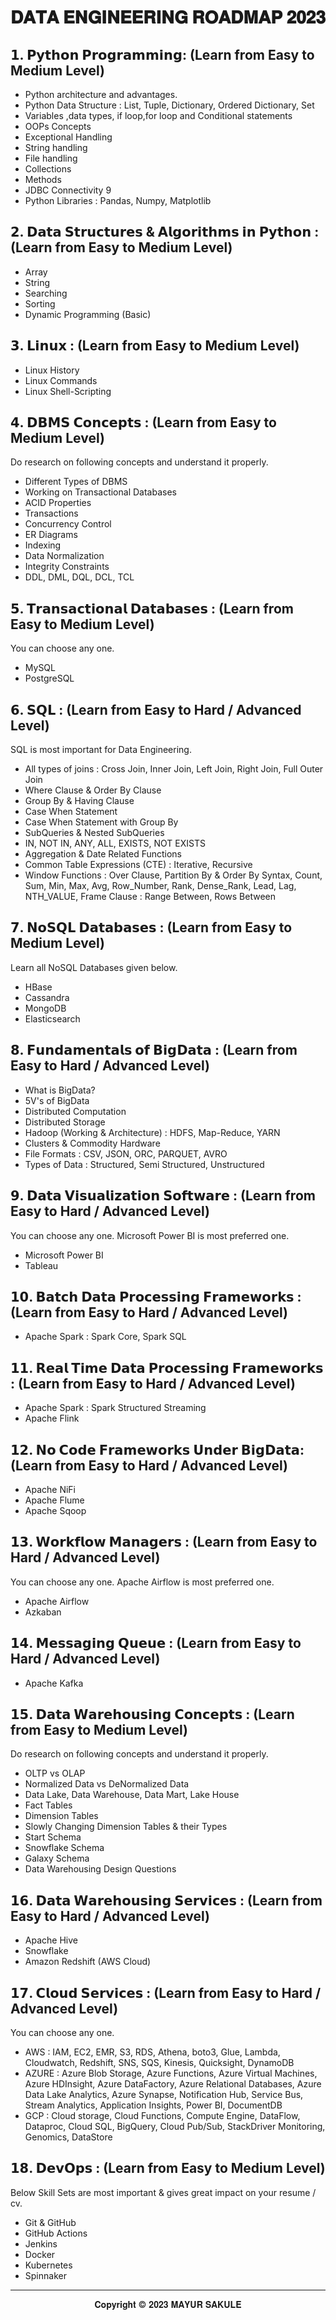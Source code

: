 # 𝐃𝐀𝐓𝐀 𝐄𝐍𝐆𝐈𝐍𝐄𝐄𝐑𝐈𝐍𝐆 𝐑𝐎𝐀𝐃𝐌𝐀𝐏 𝟐𝟎𝟐𝟑


## 𝟭. 𝗣𝘆𝘁𝗵𝗼𝗻 𝗣𝗿𝗼𝗴𝗿𝗮𝗺𝗺𝗶𝗻𝗴: (Learn from Easy to Medium Level)

- Python architecture and advantages.
- Python Data Structure : List, Tuple, Dictionary, Ordered Dictionary, Set
- Variables ,data types, if loop,for loop and Conditional statements 
- OOPs Concepts 
- Exceptional Handling 
- String handling 
- File handling 
- Collections
- Methods
- JDBC Connectivity  9
- Python Libraries : Pandas, Numpy, Matplotlib


## 𝟮. 𝗗𝗮𝘁𝗮 𝗦𝘁𝗿𝘂𝗰𝘁𝘂𝗿𝗲𝘀 & 𝗔𝗹𝗴𝗼𝗿𝗶𝘁𝗵𝗺𝘀 𝗶𝗻 𝗣𝘆𝘁𝗵𝗼𝗻 : (Learn from Easy to Medium Level)

- Array
- String
- Searching
- Sorting
- Dynamic Programming (Basic)


## 𝟯. 𝗟𝗶𝗻𝘂𝘅 : (Learn from Easy to Medium Level)

- Linux History
- Linux Commands
- Linux Shell-Scripting


## 𝟰. 𝗗𝗕𝗠𝗦 𝗖𝗼𝗻𝗰𝗲𝗽𝘁𝘀 : (Learn from Easy to Medium Level)
Do research on following concepts and understand it properly.
- Different Types of DBMS
- Working on Transactional Databases
- ACID Properties
- Transactions
- Concurrency Control
- ER Diagrams
- Indexing
- Data Normalization
- Integrity Constraints
- DDL, DML, DQL, DCL, TCL


## 𝟱. 𝗧𝗿𝗮𝗻𝘀𝗮𝗰𝘁𝗶𝗼𝗻𝗮𝗹 𝗗𝗮𝘁𝗮𝗯𝗮𝘀𝗲𝘀 : (Learn from Easy to Medium Level)
You can choose any one.
- MySQL
- PostgreSQL


## 𝟲. 𝗦𝗤𝗟 : (Learn from Easy to Hard / Advanced Level)
SQL is most important for Data Engineering.
- All types of joins : Cross Join, Inner Join, Left Join, Right Join, Full Outer Join
- Where Clause & Order By Clause
- Group By &  Having Clause
- Case When Statement
- Case When Statement with Group By
- SubQueries & Nested SubQueries
- IN, NOT IN, ANY, ALL, EXISTS, NOT EXISTS
- Aggregation & Date Related Functions
- Common Table Expressions (CTE) : Iterative, Recursive
- Window Functions : Over Clause, Partition By & Order By Syntax, Count, Sum, Min, Max, Avg, Row_Number, Rank, Dense_Rank, Lead, Lag, NTH_VALUE, Frame Clause : Range Between, Rows Between


## 𝟳. 𝗡𝗼𝗦𝗤𝗟 𝗗𝗮𝘁𝗮𝗯𝗮𝘀𝗲𝘀 : (Learn from Easy to Medium Level)
Learn all NoSQL Databases given below.
- HBase
- Cassandra
- MongoDB
- Elasticsearch


## 𝟴. 𝗙𝘂𝗻𝗱𝗮𝗺𝗲𝗻𝘁𝗮𝗹𝘀 𝗼𝗳 𝗕𝗶𝗴𝗗𝗮𝘁𝗮 : (Learn from Easy to Hard / Advanced Level)

- What is BigData?
- 5V's of BigData
- Distributed Computation
- Distributed Storage
- Hadoop (Working & Architecture) : HDFS, Map-Reduce, YARN
- Clusters & Commodity Hardware
- File Formats : CSV, JSON, ORC, PARQUET, AVRO
- Types of Data : Structured, Semi Structured, Unstructured


## 𝟵. 𝗗𝗮𝘁𝗮 𝗩𝗶𝘀𝘂𝗮𝗹𝗶𝘇𝗮𝘁𝗶𝗼𝗻 𝗦𝗼𝗳𝘁𝘄𝗮𝗿𝗲 : (Learn from Easy to Hard / Advanced Level)
You can choose any one. Microsoft Power BI is most preferred one.
- Microsoft Power BI
- Tableau


## 𝟭𝟬. 𝗕𝗮𝘁𝗰𝗵 𝗗𝗮𝘁𝗮 𝗣𝗿𝗼𝗰𝗲𝘀𝘀𝗶𝗻𝗴 𝗙𝗿𝗮𝗺𝗲𝘄𝗼𝗿𝗸𝘀 : (Learn from Easy to Hard / Advanced Level)

- Apache Spark : Spark Core, Spark SQL


## 𝟭𝟭. 𝗥𝗲𝗮𝗹 𝗧𝗶𝗺𝗲 𝗗𝗮𝘁𝗮 𝗣𝗿𝗼𝗰𝗲𝘀𝘀𝗶𝗻𝗴 𝗙𝗿𝗮𝗺𝗲𝘄𝗼𝗿𝗸𝘀 : (Learn from Easy to Hard / Advanced Level)

- Apache Spark : Spark Structured Streaming
- Apache Flink


## 𝟭𝟮. 𝗡𝗼 𝗖𝗼𝗱𝗲 𝗙𝗿𝗮𝗺𝗲𝘄𝗼𝗿𝗸𝘀 𝗨𝗻𝗱𝗲𝗿 𝗕𝗶𝗴𝗗𝗮𝘁𝗮: (Learn from Easy to Hard / Advanced Level)

- Apache NiFi
- Apache Flume
- Apache Sqoop


## 𝟭𝟯. 𝗪𝗼𝗿𝗸𝗳𝗹𝗼𝘄 𝗠𝗮𝗻𝗮𝗴𝗲𝗿𝘀 : (Learn from Easy to Hard / Advanced Level)
You can choose any one. Apache Airflow is most preferred one.
- Apache Airflow
- Azkaban


## 𝟭𝟰. 𝗠𝗲𝘀𝘀𝗮𝗴𝗶𝗻𝗴 𝗤𝘂𝗲𝘂𝗲 : (Learn from Easy to Hard / Advanced Level)

- Apache Kafka


## 𝟭𝟱. 𝗗𝗮𝘁𝗮 𝗪𝗮𝗿𝗲𝗵𝗼𝘂𝘀𝗶𝗻𝗴 𝗖𝗼𝗻𝗰𝗲𝗽𝘁𝘀 : (Learn from Easy to Medium Level)
Do research on following concepts and understand it properly.
- OLTP vs OLAP
- Normalized Data vs DeNormalized Data
- Data Lake, Data Warehouse, Data Mart, Lake House
- Fact Tables
- Dimension Tables
- Slowly Changing Dimension Tables & their Types
- Start Schema
- Snowflake Schema
- Galaxy Schema
- Data Warehousing Design Questions


## 𝟭𝟲. 𝗗𝗮𝘁𝗮 𝗪𝗮𝗿𝗲𝗵𝗼𝘂𝘀𝗶𝗻𝗴 𝗦𝗲𝗿𝘃𝗶𝗰𝗲𝘀 : (Learn from Easy to Hard / Advanced Level)

- Apache Hive
- Snowflake
- Amazon Redshift (AWS Cloud)


 ## 𝟭𝟳. 𝗖𝗹𝗼𝘂𝗱 𝗦𝗲𝗿𝘃𝗶𝗰𝗲𝘀 : (Learn from Easy to Hard / Advanced Level)
 You can choose any one.
 - AWS : IAM, EC2, EMR, S3, RDS, Athena, boto3, Glue, Lambda, Cloudwatch, Redshift, SNS, SQS, Kinesis, Quicksight, DynamoDB
 - AZURE : Azure Blob Storage, Azure Functions, Azure Virtual Machines, Azure HDInsight, Azure DataFactory, Azure Relational Databases, Azure Data Lake Analytics, Azure  Synapse, Notification Hub, Service Bus, Stream Analytics, Application Insights, Power BI, DocumentDB
 - GCP : Cloud storage, Cloud Functions, Compute Engine, DataFlow, Dataproc, Cloud SQL, BigQuery, Cloud Pub/Sub, StackDriver Monitoring, Genomics, DataStore


## 𝟭𝟴.  𝗗𝗲𝘃𝗢𝗽𝘀 : (Learn from Easy to Medium Level)
Below Skill Sets are most important & gives great impact on your resume / cv.
- Git & GitHub
- GitHub Actions
- Jenkins
- Docker
- Kubernetes
- Spinnaker


----
<p align="center">
𝐂𝐨𝐩𝐲𝐫𝐢𝐠𝐡𝐭 © 𝟐𝟎𝟐𝟑 𝐌𝐀𝐘𝐔𝐑 𝐒𝐀𝐊𝐔𝐋𝐄
